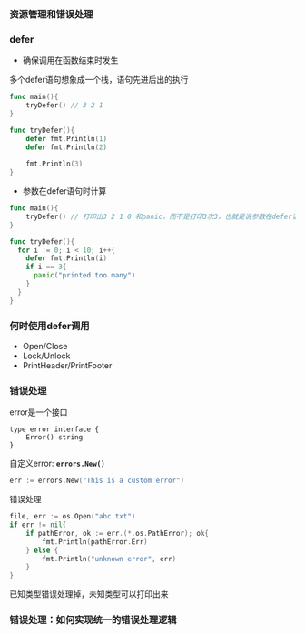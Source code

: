 ### 资源管理和错误处理

### defer

* 确保调用在函数结束时发生

多个defer语句想象成一个栈，语句先进后出的执行

```go
func main(){
	tryDefer() // 3 2 1
}

func tryDefer(){
	defer fmt.Println(1)
	defer fmt.Println(2)
	
	fmt.Println(3)
}
```

* 参数在defer语句时计算

```go
func main(){
	tryDefer() // 打印出3 2 1 0 和panic，而不是打印3次3，也就是说参数在defer语句时就计算好了
}

func tryDefer(){
  for i := 0; i < 10; i++{
    defer fmt.Println(i)
    if i == 3{
      panic("printed too many")
    }
  }
}
```

### 何时使用defer调用

* Open/Close
* Lock/Unlock
* PrintHeader/PrintFooter

### 错误处理

error是一个接口

```
type error interface {
	Error() string
}
```

自定义error: **`errors.New()`**

```go
err := errors.New("This is a custom error")
```

错误处理

```go
file, err := os.Open("abc.txt")
if err != nil{
	if pathError, ok := err.(*.os.PathError); ok{
		fmt.Println(pathError.Err)
	} else {
		fmt.Println("unknown error", err)
	}
}
```

已知类型错误处理掉，未知类型可以打印出来

### 错误处理：如何实现统一的错误处理逻辑

